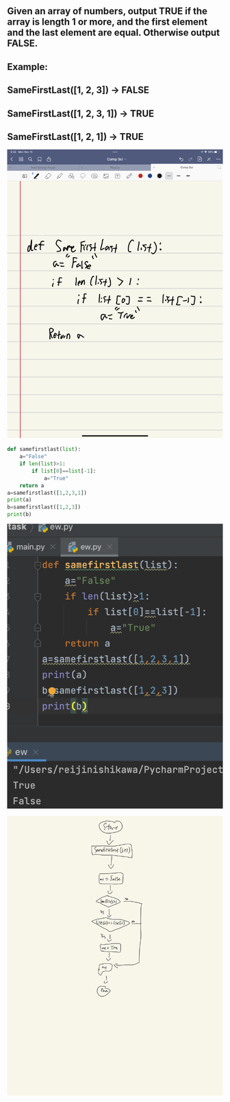 ## Given an array of numbers, output TRUE if the array is length 1 or more, and the first element and the last element are equal. Otherwise output FALSE.
 
## Example:

## SameFirstLast([1, 2, 3]) → FALSE
## SameFirstLast([1, 2, 3, 1]) → TRUE
## SameFirstLast([1, 2, 1]) → TRUE



![](quiz011.jpeg)

```.py
def samefirstlast(list):
    a="False"
    if len(list)>1:
        if list[0]==list[-1]:
            a="True"
    return a
a=samefirstlast([1,2,3,1])
print(a)
b=samefirstlast([1,2,3])
print(b)
```
![](quiz011out.png)

![](quiz011flow.jpg)
